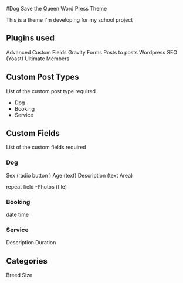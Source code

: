 #Dog Save the Queen Word Press Theme

This is a theme I'm developing for my school project

## Plugins used

Advanced Custom Fields
Gravity Forms
Posts to posts
Wordpress SEO (Yoast)
Ultimate Members

## Custom Post Types

List of the custom post type required

- Dog
- Booking
- Service


## Custom Fields

List of the custom fields required

### Dog

Sex (radio button )
Age (text)
Description (text Area)

repeat field
	-Photos (file)


### Booking

date
time


### Service

Description
Duration


## Categories

Breed
Size


